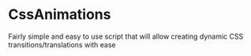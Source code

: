 # CssAnimations
Fairly simple and easy to use script that will allow creating dynamic CSS transitions/translations with ease
